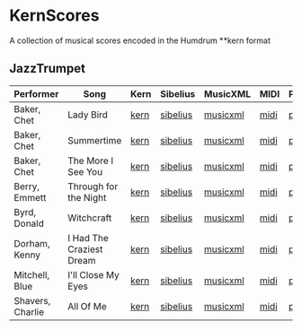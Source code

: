 # KernScores
A collection of musical scores encoded in the Humdrum **kern format

## JazzTrumpet

Performer | Song | Kern | Sibelius | MusicXML | MIDI | PDF 
----------|------|------|----------|----------|------|----
Baker, Chet | Lady Bird | [kern](https://raw.githubusercontent.com/hleveillegauvin/KernScores/master/JazzTrumpet/kern/Baker_Chet-Lady_Bird.krn) | [sibelius](https://github.com/hleveillegauvin/KernScores/raw/master/JazzTrumpet/sibelius/Baker_Chet-Lady_Bird.sib) | [musicxml](https://raw.githubusercontent.com/hleveillegauvin/KernScores/master/JazzTrumpet/musicxml/Baker_Chet-Lady_Bird.xml) | [midi](https://github.com/hleveillegauvin/KernScores/raw/master/JazzTrumpet/midi/Baker_Chet-Lady_Bird.mid) | [pdf](https://github.com/hleveillegauvin/KernScores/raw/master/JazzTrumpet/pdf/Baker_Chet-Lady_Bird.pdf)
Baker, Chet | Summertime | [kern](https://raw.githubusercontent.com/hleveillegauvin/KernScores/master/JazzTrumpet/kern/Baker_Chet-Summertime.krn) | [sibelius](https://github.com/hleveillegauvin/KernScores/raw/master/JazzTrumpet/sibelius/Baker_Chet-Summertime.sib) | [musicxml](https://raw.githubusercontent.com/hleveillegauvin/KernScores/master/JazzTrumpet/musicxml/Baker_Chet-Summertime.xml) | [midi](https://github.com/hleveillegauvin/KernScores/raw/master/JazzTrumpet/midi/Baker_Chet-Summertime.mid) | [pdf](https://github.com/hleveillegauvin/KernScores/raw/master/JazzTrumpet/pdf/Baker_Chet-Summertime.pdf)
Baker, Chet | The More I See You | [kern](https://raw.githubusercontent.com/hleveillegauvin/KernScores/master/JazzTrumpet/kern/Baker_Chet-The_More_I_See_You.krn) | [sibelius](https://github.com/hleveillegauvin/KernScores/raw/master/JazzTrumpet/sibelius/Baker_Chet-The_More_I_See_You.sib) | [musicxml](https://raw.githubusercontent.com/hleveillegauvin/KernScores/master/JazzTrumpet/musicxml/Baker_Chet-The_More_I_See_You.xml) | [midi](https://github.com/hleveillegauvin/KernScores/raw/master/JazzTrumpet/midi/Baker_Chet-The_More_I_See_You.mid) | [pdf](https://github.com/hleveillegauvin/KernScores/raw/master/JazzTrumpet/pdf/Baker_Chet-The_More_I_See_You%20.pdf)
Berry, Emmett | Through for the Night | [kern](https://raw.githubusercontent.com/hleveillegauvin/KernScores/master/JazzTrumpet/kern/Berry_Emmett-Through_For_The_Night.krn) | [sibelius](https://github.com/hleveillegauvin/KernScores/blob/master/JazzTrumpet/sibelius/Berry_Emmett-Through_For_The_Night.sib?raw=true) | [musicxml](https://raw.githubusercontent.com/hleveillegauvin/KernScores/master/JazzTrumpet/musicxml/Berry_Emmett-Through_For_The_Night.xml) | [midi](https://github.com/hleveillegauvin/KernScores/raw/master/JazzTrumpet/midi/Berry_Emmett-Through_For_The_Night.mid) | [pdf](https://github.com/hleveillegauvin/KernScores/blob/master/JazzTrumpet/pdf/Berry_Emmett-Through_For_The_Night.pdf)
Byrd, Donald | Witchcraft | [kern](https://raw.githubusercontent.com/hleveillegauvin/KernScores/master/JazzTrumpet/kern/Byrd_Donald-Witchcraft.krn) | [sibelius](https://github.com/hleveillegauvin/KernScores/raw/master/JazzTrumpet/sibelius/Byrd_Donald-Witchcraft.sib) | [musicxml](https://raw.githubusercontent.com/hleveillegauvin/KernScores/master/JazzTrumpet/musicxml/Byrd_Donald-Witchcraft.xml) | [midi](https://github.com/hleveillegauvin/KernScores/raw/master/JazzTrumpet/midi/Byrd_Donald-Witchcraft.mid) | [pdf](https://github.com/hleveillegauvin/KernScores/raw/master/JazzTrumpet/pdf/Byrd_Donald-Witchcraft.pdf)
Dorham, Kenny | I Had The Craziest Dream | [kern](https://raw.githubusercontent.com/hleveillegauvin/KernScores/master/JazzTrumpet/kern/Dorham_Kenny-I_Had_The_Craziest_Dream.krn) | [sibelius](https://github.com/hleveillegauvin/KernScores/raw/master/JazzTrumpet/sibelius/Dorham_Kenny-I_Had_The_Craziest_Dream.sib) | [musicxml](https://raw.githubusercontent.com/hleveillegauvin/KernScores/master/JazzTrumpet/musicxml/Dorham_Kenny-I_Had_The_Craziest_Dream.xml) | [midi](https://github.com/hleveillegauvin/KernScores/raw/master/JazzTrumpet/midi/Dorham_Kenny-I_Had_The_Craziest_Dream.mid) | [pdf](https://github.com/hleveillegauvin/KernScores/raw/master/JazzTrumpet/pdf/Dorham_Kenny-I_Had_The_Craziest_Dream.pdf)
Mitchell, Blue | I'll Close My Eyes | [kern](https://raw.githubusercontent.com/hleveillegauvin/KernScores/master/JazzTrumpet/kern/Mitchell_Blue-I'll_Close_My_Eyes.krn) | [sibelius](https://github.com/hleveillegauvin/KernScores/raw/master/JazzTrumpet/sibelius/Mitchell_Blue-I'll_Close_My_Eyes.sib) | [musicxml](https://raw.githubusercontent.com/hleveillegauvin/KernScores/master/JazzTrumpet/musicxml/Mitchell_Blue-I'll_Close_My_Eyes.xml) | [midi](https://github.com/hleveillegauvin/KernScores/raw/master/JazzTrumpet/midi/Mitchell_Blue-I'll_Close_My_Eyes.mid) | [pdf](https://github.com/hleveillegauvin/KernScores/raw/master/JazzTrumpet/pdf/Mitchell_Blue-I'll_Close_My_Eyes%20.pdf)
Shavers, Charlie | All Of Me | [kern](https://raw.githubusercontent.com/hleveillegauvin/KernScores/master/JazzTrumpet/kern/Shavers_Charlie-All_Of_Me.krn) | [sibelius](https://github.com/hleveillegauvin/KernScores/raw/master/JazzTrumpet/sibelius/Shavers_Charlie-All_Of_Me.sib) | [musicxml](https://raw.githubusercontent.com/hleveillegauvin/KernScores/master/JazzTrumpet/musicxml/Shavers_Charlie-All_Of_Me.xml) | [midi](https://github.com/hleveillegauvin/KernScores/raw/master/JazzTrumpet/midi/Shavers_Charlie-All_Of_Me.mid) | [pdf](https://github.com/hleveillegauvin/KernScores/raw/master/JazzTrumpet/pdf/Shavers_Charlie-All_Of_Me.pdf)
